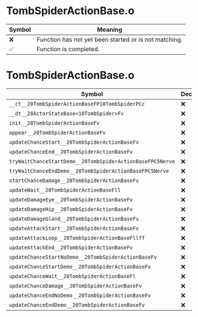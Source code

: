 # TombSpiderActionBase.o
| Symbol | Meaning 
| ------------- | ------------- 
| :x: | Function has not yet been started or is not matching. 
| :white_check_mark: | Function is completed. 


# TombSpiderActionBase.o
| Symbol | Decompiled? |
| ------------- | ------------- |
| `__ct__20TombSpiderActionBaseFP10TombSpiderPCc` | :x: |
| `__dt__28ActorStateBase<10TombSpider>Fv` | :x: |
| `init__20TombSpiderActionBaseFv` | :x: |
| `appear__20TombSpiderActionBaseFv` | :x: |
| `updateChanceStart__20TombSpiderActionBaseFv` | :x: |
| `updateChanceEnd__20TombSpiderActionBaseFv` | :x: |
| `tryWaitChanceStartDemo__20TombSpiderActionBaseFPC5Nerve` | :x: |
| `tryWaitChanceEndDemo__20TombSpiderActionBaseFPC5Nerve` | :x: |
| `startChanceDamage__20TombSpiderActionBaseFv` | :x: |
| `updateWait__20TombSpiderActionBaseFll` | :x: |
| `updateDamageEye__20TombSpiderActionBaseFv` | :x: |
| `updateDamageHip__20TombSpiderActionBaseFv` | :x: |
| `updateDamageGland__20TombSpiderActionBaseFv` | :x: |
| `updateAttackStart__20TombSpiderActionBaseFv` | :x: |
| `updateAttackLoop__20TombSpiderActionBaseFllff` | :x: |
| `updateAttackEnd__20TombSpiderActionBaseFv` | :x: |
| `updateChanceStartNoDemo__20TombSpiderActionBaseFv` | :x: |
| `updateChanceStartDemo__20TombSpiderActionBaseFv` | :x: |
| `updateChanceWait__20TombSpiderActionBaseFl` | :x: |
| `updateChanceDamage__20TombSpiderActionBaseFv` | :x: |
| `updateChanceEndNoDemo__20TombSpiderActionBaseFv` | :x: |
| `updateChanceEndDemo__20TombSpiderActionBaseFv` | :x: |
